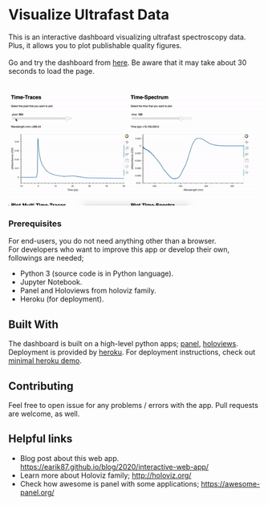 # Visualize Ultrafast Data

This is an interactive dashboard visualizing ultrafast spectroscopy data. Plus, it allows you to plot publishable quality figures.<br/>  
Go and try the dashboard from [here](https://visud.herokuapp.com/vis_ultrafast_data). Be aware that it may take about 30 seconds to load the page. 

![Visud Heroku App](images/demoinaction.gif)

### Prerequisites

For end-users, you do not need anything other than a browser.<br/>
For developers who want to improve this app or develop their own, followings are needed;
- Python 3 (source code is in Python language).
- Jupyter Notebook.
- Panel and Holoviews from holoviz family.
- Heroku (for deployment).

## Built With

The dashboard is built on a high-level python apps; [panel](https://panel.holoviz.org/), [holoviews](http://holoviews.org/index.html).<br/>
Deployment is provided by [heroku](https://www.heroku.com/). For deployment instructions, check out [minimal heroku demo](https://github.com/pyviz-demos/minimal-heroku-demo).

## Contributing

Feel free to open issue for any problems / errors with the app. Pull requests are welcome, as well.

## Helpful links
- Blog post about this web app. https://earik87.github.io/blog/2020/interactive-web-app/
- Learn more about Holoviz family; http://holoviz.org/
- Check how awesome is panel with some applications; https://awesome-panel.org/
